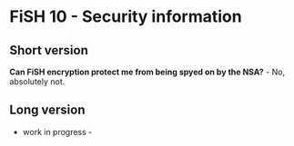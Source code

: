 # FiSH 10 - Security information

## Short version

**Can FiSH encryption protect me from being spyed on by the NSA?** - No, absolutely not.

## Long version

- work in progress -
